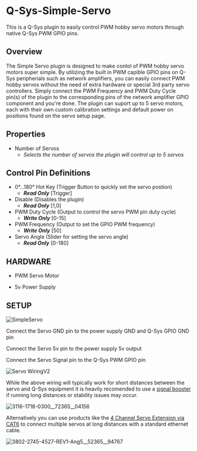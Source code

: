 # Q-Sys-Simple-Servo
This is a Q-Sys plugin to easily control PWM hobby servo motors through native Q-Sys PWM GPIO pins.

## Overview
The Simple Servo plugin is designed to make contol of PWM hobby servo motors super simple. By utilizing the built in PWM capible GPIO pins on Q-Sys peripherials such as network amplifiers, you can easily connect PWM hobby servos without the need of extra hardware or special 3rd party servo controllers. Simply connect the PWM Frequency and PWM Duty Cycle pin(s) of the plugin to the corresponding pins of the network amplifier GPIO component and you're done. The plugin can suport up to 5 servo motors, each with their own custom calibration settings and default power on positions found on the servo setup page.

## Properties
- Number of Servos
  - *Selects the number of servos the plugin will control up to 5 servos*

## Control Pin Definitions
- 0°…180° Hot Key (Trigger Button to quickly set the servo postion)
  - ***Read Only*** [Trigger]
- Disable (Disables the plugin)
  - ***Read Only*** [1,0]
- PWM Duty Cycle (Output to control the servo PWM pin duty cycle)
  - ***Write Only*** [0-15]
- PWM Frequency (Output to set the GPIO PWM frequency)
  - ***Write Only*** [50]
- Servo Angle (Slider for setting the servo angle)
  - ***Read Only*** [0-180]

## HARDWARE

- PWM Servo Motor

- 5v Power Supply
 
## SETUP
![SimpleServo](https://github.com/user-attachments/assets/c9a01ed1-894f-418a-85a2-95b780242e42)


Connect the Servo GND pin to the power supply GND and Q-Sys GPIO GND pin

Connect the Servo 5v pin to the power supply 5v output

Connect the Servo Signal pin to the Q-Sys PWM GPIO pin

![Servo WiringV2](https://github.com/user-attachments/assets/8d04f42e-875f-450d-8e06-a66e9effd5c4)

While the above wiring will typically work for short distances between the servo and Q-Sys equipment it is heavily recomended to use a [signal booster](https://www.servocity.com/signal-boosting-servo-extension-3-pos-tjc8-mh-fc-to-fh-mc-300mm-length/?showHidden=true) if running long distances or stability issues may occur.

![3116-1718-0300__72365__04156](https://github.com/user-attachments/assets/00386235-ff52-47d1-9a02-aacc061a330e)

Alternatively you can use products like the [4 Channel Servo Extension via CAT6](https://www.servocity.com/4-channel-servo-extension-via-cat6/) to connect multiple servos at long distances with a standard ethernet cable.

![3802-2745-4527-REV1-Ang5__52365__94767](https://github.com/user-attachments/assets/52cd8f4f-afdf-4cbb-a7e1-38b168daedc5)
